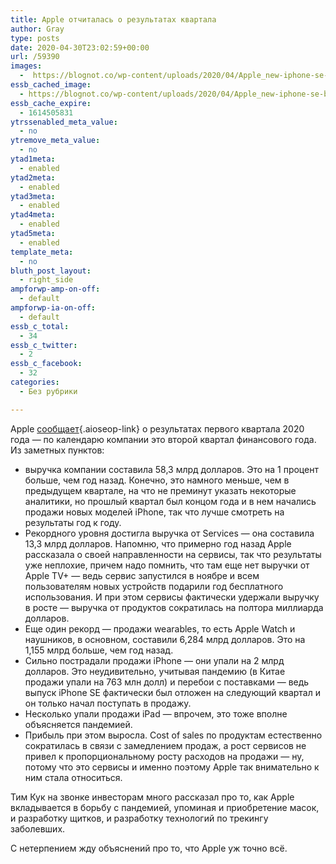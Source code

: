 ```yaml
---
title: Apple отчиталась о результатах квартала
author: Gray
type: posts
date: 2020-04-30T23:02:59+00:00
url: /59390
images:
  -  https://blognot.co/wp-content/uploads/2020/04/Apple_new-iphone-se-black-camera-and-touch-id_04152020.jpg
essb_cached_image:
  - https://blognot.co/wp-content/uploads/2020/04/Apple_new-iphone-se-black-camera-and-touch-id_04152020.jpg
essb_cache_expire:
  - 1614505831
ytrssenabled_meta_value:
  - no
ytremove_meta_value:
  - no
ytad1meta:
  - enabled
ytad2meta:
  - enabled
ytad3meta:
  - enabled
ytad4meta:
  - enabled
ytad5meta:
  - enabled
template_meta:
  - no
bluth_post_layout:
  - right_side
ampforwp-amp-on-off:
  - default
ampforwp-ia-on-off:
  - default
essb_c_total:
  - 34
essb_c_twitter:
  - 2
essb_c_facebook:
  - 32
categories:
  - Без рубрики

---
```








Apple [сообщает][1]{.aioseop-link} о результатах первого квартала 2020 года — по календарю компании это второй квартал финансового года. Из заметных пунктов:

  * выручка компании составила 58,3 млрд долларов. Это на 1 процент больше, чем год назад. Конечно, это намного меньше, чем в предыдущем квартале, на что не преминут указать некоторые аналитики, но прошлый квартал был концом года и в нем начались продажи новых моделей iPhone, так что лучше смотреть на результаты год к году.
  * Рекордного уровня достигла выручка от Services — она составила 13,3 млрд долларов. Напомню, что примерно год назад Apple рассказала о своей направленности на сервисы, так что результаты уже неплохие, причем надо помнить, что там еще нет выручки от Apple TV+ — ведь сервис запустился в ноябре и всем пользователям новых устройств подарили год бесплатного использования. И при этом сервисы фактически удержали выручку в росте — выручка от продуктов сократилась на полтора миллиарда долларов.
  * Еще один рекорд — продажи wearables, то есть Apple Watch и наушников, в основном, составили 6,284 млрд долларов. Это на 1,155 млрд больше, чем год назад.
  * Сильно пострадали продажи iPhone — они упали на 2 млрд долларов. Это неудивительно, учитывая пандемию (в Китае продажи упали на 763 млн долл) и перебои с поставками — ведь выпуск iPhone SE фактически был отложен на следующий квартал и он только начал поступать в продажу.
  * Несколько упали продажи iPad — впрочем, это тоже вполне объясняется пандемией.
  * Прибыль при этом выросла. Cost of sales по продуктам естественно сократилась в связи с замедлением продаж, а рост сервисов не привел к пропорциональному росту расходов на продажи — ну, потому что это сервисы и именно поэтому Apple так внимательно к ним стала относиться.

Тим Кук на звонке инвесторам много рассказал про то, как Apple вкладывается в борьбу с пандемией, упоминая и приобретение масок, и разработку щитков, и разработку технологий по трекингу заболевших.&nbsp;

С нетерпением жду объяснений про то, что Apple уж точно всё.

 [1]: https://www.apple.com/newsroom/2020/04/apple-reports-second-quarter-results/